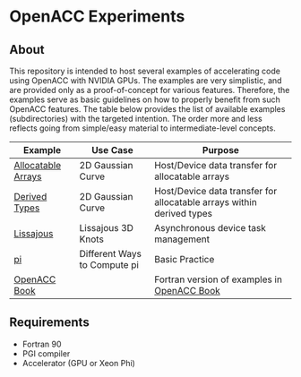 
# OpenACC Experiments

## About
This repository is intended to host several examples of accelerating code using OpenACC with NVIDIA GPUs. The examples are very simplistic, and are provided only as a proof-of-concept for various features. Therefore, the examples serve as basic guidelines on how to properly benefit from such OpenACC features. The table below provides the list of available examples (subdirectories) with the targeted intention. The order more and less reflects going from simple/easy material to intermediate-level concepts.

Example | Use Case | Purpose
-- | --- | ---
[Allocatable Arrays](https://github.com/moravveji/OpenACC/tree/master/allocatable_arrays) | 2D Gaussian Curve | Host/Device data transfer for allocatable arrays 
[Derived Types](https://github.com/moravveji/OpenACC/tree/master/derived_types) | 2D Gaussian Curve | Host/Device data transfer for allocatable arrays within derived types
[Lissajous](https://github.com/moravveji/OpenACC/tree/master/lissajous) | Lissajous 3D Knots | Asynchronous device task management
[pi](https://github.com/moravveji/OpenACC/tree/master/pi) | Different Ways to Compute pi | Basic Practice
[OpenACC Book](https://github.com/moravveji/OpenACC/tree/master/book) | | Fortran version of examples in [OpenACC Book](https://www.elsevier.com/books/parallel-programming-with-openacc/farber/978-0-12-410397-9)

## Requirements
+ Fortran 90
+ PGI compiler
+ Accelerator (GPU or Xeon Phi)
